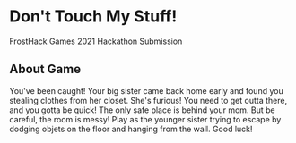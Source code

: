 # Don't Touch My Stuff!
FrostHack Games 2021 Hackathon Submission

## About Game

You've been caught! Your big sister came back home early and found you stealing clothes from her closet. She's furious! You need to get outta there, and you gotta be quick! The only safe place is behind your mom. But be careful, the room is messy! Play as the younger sister trying to escape by dodging objets on the floor and hanging from the wall. Good luck!
